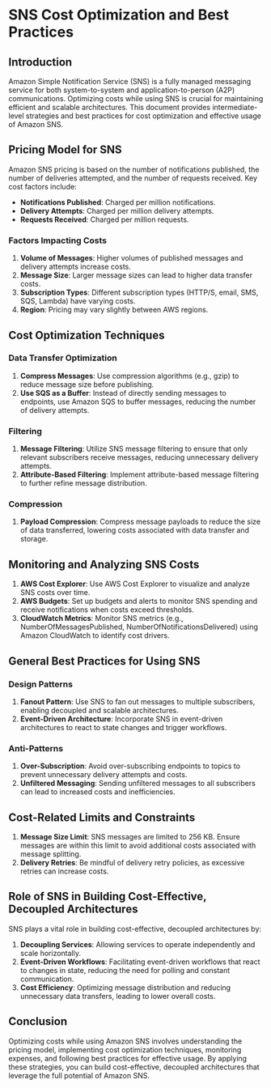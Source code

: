 # SNS Cost Optimization and Best Practices

## Introduction

Amazon Simple Notification Service (SNS) is a fully managed messaging service for both system-to-system and application-to-person (A2P) communications. Optimizing costs while using SNS is crucial for maintaining efficient and scalable architectures. This document provides intermediate-level strategies and best practices for cost optimization and effective usage of Amazon SNS.

## Pricing Model for SNS

Amazon SNS pricing is based on the number of notifications published, the number of deliveries attempted, and the number of requests received. Key cost factors include:

- **Notifications Published**: Charged per million notifications.
- **Delivery Attempts**: Charged per million delivery attempts.
- **Requests Received**: Charged per million requests.

### Factors Impacting Costs

1. **Volume of Messages**: Higher volumes of published messages and delivery attempts increase costs.
2. **Message Size**: Larger message sizes can lead to higher data transfer costs.
3. **Subscription Types**: Different subscription types (HTTP/S, email, SMS, SQS, Lambda) have varying costs.
4. **Region**: Pricing may vary slightly between AWS regions.

## Cost Optimization Techniques

### Data Transfer Optimization

1. **Compress Messages**: Use compression algorithms (e.g., gzip) to reduce message size before publishing.
2. **Use SQS as a Buffer**: Instead of directly sending messages to endpoints, use Amazon SQS to buffer messages, reducing the number of delivery attempts.

### Filtering

1. **Message Filtering**: Utilize SNS message filtering to ensure that only relevant subscribers receive messages, reducing unnecessary delivery attempts.
2. **Attribute-Based Filtering**: Implement attribute-based message filtering to further refine message distribution.

### Compression

1. **Payload Compression**: Compress message payloads to reduce the size of data transferred, lowering costs associated with data transfer and storage.

## Monitoring and Analyzing SNS Costs

1. **AWS Cost Explorer**: Use AWS Cost Explorer to visualize and analyze SNS costs over time.
2. **AWS Budgets**: Set up budgets and alerts to monitor SNS spending and receive notifications when costs exceed thresholds.
3. **CloudWatch Metrics**: Monitor SNS metrics (e.g., NumberOfMessagesPublished, NumberOfNotificationsDelivered) using Amazon CloudWatch to identify cost drivers.

## General Best Practices for Using SNS

### Design Patterns

1. **Fanout Pattern**: Use SNS to fan out messages to multiple subscribers, enabling decoupled and scalable architectures.
2. **Event-Driven Architecture**: Incorporate SNS in event-driven architectures to react to state changes and trigger workflows.

### Anti-Patterns

1. **Over-Subscription**: Avoid over-subscribing endpoints to topics to prevent unnecessary delivery attempts and costs.
2. **Unfiltered Messaging**: Sending unfiltered messages to all subscribers can lead to increased costs and inefficiencies.

## Cost-Related Limits and Constraints

1. **Message Size Limit**: SNS messages are limited to 256 KB. Ensure messages are within this limit to avoid additional costs associated with message splitting.
2. **Delivery Retries**: Be mindful of delivery retry policies, as excessive retries can increase costs.

## Role of SNS in Building Cost-Effective, Decoupled Architectures

SNS plays a vital role in building cost-effective, decoupled architectures by:

1. **Decoupling Services**: Allowing services to operate independently and scale horizontally.
2. **Event-Driven Workflows**: Facilitating event-driven workflows that react to changes in state, reducing the need for polling and constant communication.
3. **Cost Efficiency**: Optimizing message distribution and reducing unnecessary data transfers, leading to lower overall costs.

## Conclusion

Optimizing costs while using Amazon SNS involves understanding the pricing model, implementing cost optimization techniques, monitoring expenses, and following best practices for effective usage. By applying these strategies, you can build cost-effective, decoupled architectures that leverage the full potential of Amazon SNS.